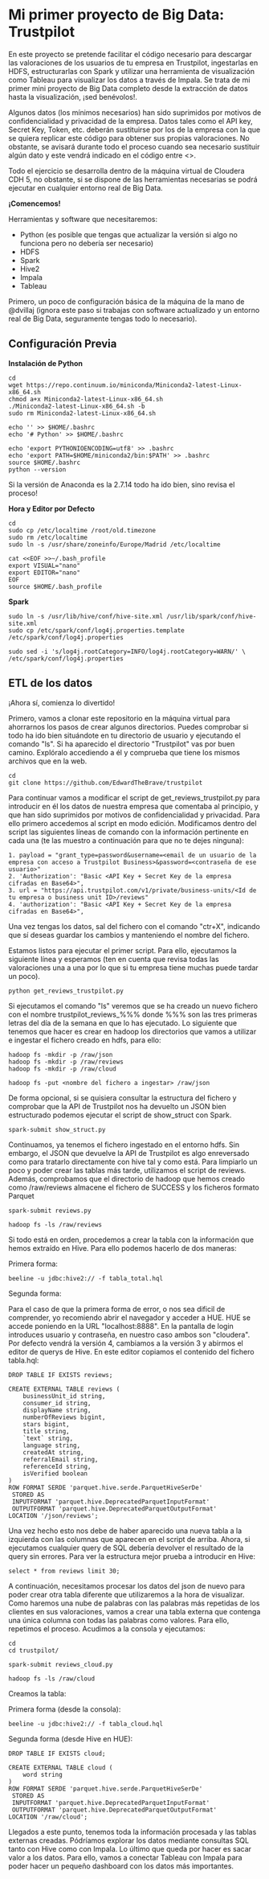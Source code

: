 # Mi primer proyecto de Big Data: Trustpilot

En este proyecto se pretende facilitar el código necesario para descargar las valoraciones de los usuarios de tu empresa en Trustpilot, ingestarlas en HDFS, estructurarlas con Spark y utilizar una herramienta de visualización como Tableau para visualizar los datos a través de Impala. Se trata de mi primer mini proyecto de Big Data completo desde la extracción de datos hasta la visualización, ¡sed benévolos!.

Algunos datos (los mínimos necesarios) han sido suprimidos por motivos de confidencialidad y privacidad de la empresa. Datos tales como el API key, Secret Key, Token, etc. deberán sustituirse por los de la empresa con la que se quiera replicar este código para obtener sus propias valoraciones. No obstante, se avisará durante todo el proceso cuando sea necesario sustituir algún dato y este vendrá indicado en el código entre <>.

Todo el ejercicio se desarrolla dentro de la máquina virtual de Cloudera CDH 5, no obstante, si se dispone de las herramientas necesarias se podrá ejecutar en cualquier entorno real de Big Data.

**¡Comencemos!**

Herramientas y software que necesitaremos:

* Python (es posible que tengas que actualizar la versión si algo no funciona pero no debería ser necesario)
* HDFS
* Spark
* Hive2
* Impala
* Tableau

Primero, un poco de configuración básica de la máquina de la mano de @dvillaj (ignora este paso si trabajas con software actualizado y un entorno real de Big Data, seguramente tengas todo lo necesario).

## Configuración Previa

**Instalación de Python**


````
cd
wget https://repo.continuum.io/miniconda/Miniconda2-latest-Linux-x86_64.sh
chmod a+x Miniconda2-latest-Linux-x86_64.sh
./Miniconda2-latest-Linux-x86_64.sh -b
sudo rm Miniconda2-latest-Linux-x86_64.sh

echo '' >> $HOME/.bashrc
echo '# Python' >> $HOME/.bashrc

echo 'export PYTHONIOENCODING=utf8' >> .bashrc
echo 'export PATH=$HOME/miniconda2/bin:$PATH' >> .bashrc
source $HOME/.bashrc
python --version
````

Si la versión de Anaconda es la 2.7.14 todo ha ido bien, sino revisa el proceso!

**Hora y Editor por Defecto**

```
cd
sudo cp /etc/localtime /root/old.timezone
sudo rm /etc/localtime
sudo ln -s /usr/share/zoneinfo/Europe/Madrid /etc/localtime

cat <<EOF >>~/.bash_profile
export VISUAL="nano"
export EDITOR="nano"
EOF
source $HOME/.bash_profile
```

**Spark**

```
sudo ln -s /usr/lib/hive/conf/hive-site.xml /usr/lib/spark/conf/hive-site.xml
sudo cp /etc/spark/conf/log4j.properties.template /etc/spark/conf/log4j.properties

sudo sed -i 's/log4j.rootCategory=INFO/log4j.rootCategory=WARN/' \
/etc/spark/conf/log4j.properties
```


## ETL de los datos

¡Ahora sí, comienza lo divertido!

Primero, vamos a clonar este repositorio en la máquina virtual para ahorrarnos los pasos de crear algunos directorios. Puedes comprobar si todo ha ido bien situándote en tu directorio de usuario y ejecutando el comando "ls". Si ha aparecido el directorio "Trustpilot" vas por buen camino. Explóralo accediendo a él y comprueba que tiene los mismos archivos que en la web.

```
cd
git clone https://github.com/EdwardTheBrave/trustpilot
```

Para continuar vamos a modificar el script de get_reviews_trustpilot.py para introducir en él los datos de nuestra empresa que comentaba al principio, y que han sido suprimidos por motivos de confidencialidad y privacidad. Para ello primero accedemos al script en modo edición. Modificamos dentro del script las siguientes líneas de comando con la información pertinente en cada una (te las muestro a continuación para que no te dejes ninguna):

```
1. payload = "grant_type=password&username=<email de un usuario de la empresa con acceso a Trustpilot Business>&password=<contraseña de ese usuario>"
2. 'Authorization': "Basic <API Key + Secret Key de la empresa cifradas en Base64>",
3. url = "https://api.trustpilot.com/v1/private/business-units/<Id de tu empresa o business unit ID>/reviews"
4. 'authorization': "Basic <API Key + Secret Key de la empresa cifradas en Base64>",
```

Una vez tengas los datos, sal del fichero con el comando "ctr+X", indicando que sí deseas guardar los cambios y manteniendo el nombre del fichero.

Estamos listos para ejecutar el primer script. Para ello, ejecutamos la siguiente línea y esperamos (ten en cuenta que revisa todas las valoraciones una a una por lo que si tu empresa tiene muchas puede tardar un poco).

```
python get_reviews_trustpilot.py
```

Si ejecutamos el comando "ls" veremos que se ha creado un nuevo fichero con el nombre trustpilot_reviews_%%% donde %%% son las tres primeras letras del día de la semana en que lo has ejecutado. Lo siguiente que tenemos que hacer es crear en hadoop los directorios que vamos a utilizar e ingestar el fichero creado en hdfs, para ello:

```
hadoop fs -mkdir -p /raw/json
hadoop fs -mkdir -p /raw/reviews
hadoop fs -mkdir -p /raw/cloud

hadoop fs -put <nombre del fichero a ingestar> /raw/json
```

De forma opcional, si se quisiera consultar la estructura del fichero y comprobar que la API de Trustpilot nos ha devuelto un JSON bien estructurado podemos ejecutar el script de show_struct con Spark.

```
spark-submit show_struct.py
```

Continuamos, ya tenemos el fichero ingestado en el entorno hdfs. Sin embargo, el JSON que devuelve la API de Trustpilot es algo enreversado como para tratarlo directamente con hive tal y como está. Para limpiarlo un poco y poder crear las tablas más tarde, utilizamos el script de reviews. Además, comprobamos que el directorio de hadoop que hemos creado como /raw/reviews almacene el fichero de SUCCESS y los ficheros formato Parquet 

```
spark-submit reviews.py

hadoop fs -ls /raw/reviews
```

Si todo está en orden, procedemos a crear la tabla con la información que hemos extraído en Hive. Para ello podemos hacerlo de dos maneras:

Primera forma:
```
beeline -u jdbc:hive2:// -f tabla_total.hql
```

Segunda forma: 

Para el caso de que la primera forma de error, o nos sea dificil de comprender, yo recomiendo abrir el navegador y acceder a HUE. HUE se accede poniendo en la URL "localhost:8888". En la pantalla de login introduces usuario y contraseña, en nuestro caso ambos son "cloudera". Por defecto vendrá la versión 4, cambiamos a la versión 3 y abirmos el editor de querys de Hive. En este editor copiamos el contenido del fichero tabla.hql:

```
DROP TABLE IF EXISTS reviews;

CREATE EXTERNAL TABLE reviews (
    businessUnit_id string,
    consumer_id string,
    displayName string,
    numberOfReviews bigint,
    stars bigint,
    title string,
    `text` string,
    language string,
    createdAt string,
    referralEmail string,
    referenceId string,
    isVerified boolean
)
ROW FORMAT SERDE 'parquet.hive.serde.ParquetHiveSerDe'
 STORED AS
 INPUTFORMAT 'parquet.hive.DeprecatedParquetInputFormat'
 OUTPUTFORMAT 'parquet.hive.DeprecatedParquetOutputFormat'
LOCATION '/json/reviews';
```

Una vez hecho esto nos debe de haber aparecido una nueva tabla a la izquierda con las columnas que aparecen en el script de arriba. Ahora, si ejecutamos cualquier query de SQL debería devolver el resultado de la query sin errores. Para ver la estructura mejor prueba a introducir en Hive:

```
select * from reviews limit 30;
```

A continuación, necesitamos procesar los datos del json de nuevo para poder crear otra tabla diferente que utilizaremos a la hora de visualizar. Como haremos una nube de palabras con las palabras más repetidas de los clientes en sus valoraciones, vamos a crear una tabla externa que contenga una única columna con todas las palabras como valores. Para ello, repetimos el proceso. Acudimos a la consola y ejecutamos:

```
cd
cd trustpilot/

spark-submit reviews_cloud.py

hadoop fs -ls /raw/cloud
```

Creamos la tabla:

Primera forma (desde la consola):
```
beeline -u jdbc:hive2:// -f tabla_cloud.hql
```

Segunda forma (desde Hive en HUE):
```
DROP TABLE IF EXISTS cloud;

CREATE EXTERNAL TABLE cloud (
    word string
)
ROW FORMAT SERDE 'parquet.hive.serde.ParquetHiveSerDe'
 STORED AS
 INPUTFORMAT 'parquet.hive.DeprecatedParquetInputFormat'
 OUTPUTFORMAT 'parquet.hive.DeprecatedParquetOutputFormat'
LOCATION '/raw/cloud';
```

Llegados a este punto, tenemos toda la información procesada y las tablas externas creadas. Pódríamos explorar los datos mediante consultas SQL tanto con Hive como con Impala. Lo último que queda por hacer es sacar valor a los datos. Para ello, vamos a conectar Tableau con Impala para poder hacer un pequeño dashboard con los datos más importantes.